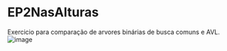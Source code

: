 # EP2NasAlturas
Exercicio para comparação de arvores binárias de busca comuns e AVL.
![image](https://user-images.githubusercontent.com/84047722/170893754-025ff10d-46b8-47bb-bc4f-50e8527dd6d8.png)



